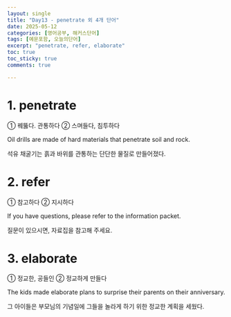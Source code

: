 ```yaml
---
layout: single
title: "Day13 - penetrate 외 4개 단어"
date: 2025-05-12
categories: [영어공부, 해커스단어]
tags: [예문포함, 오늘의단어]
excerpt: "penetrate, refer, elaborate"
toc: true
toc_sticky: true
comments: true

---
```


# 1. penetrate
① 꿰뚫다. 관통하다 ② 스며들다, 침투하다

Oil drills are made of hard materials that penetrate soil and rock.

석유 채굴기는 흙과 바위를 관통하는 단단한 물질로 만들어졌다.


# 2. refer
① 참고하다 ② 지시하다

If you have questions, please refer to the information packet.

질문이 있으시면, 자료집을 참고해 주세요.

# 3. elaborate
① 정교한, 공들인 ② 정교하게 만들다

The kids made elaborate plans to surprise their parents on their anniversary.

그 아이들은 부모님의 기념일에 그들을 놀라게 하기 위한 정교한 계획을 세웠다.